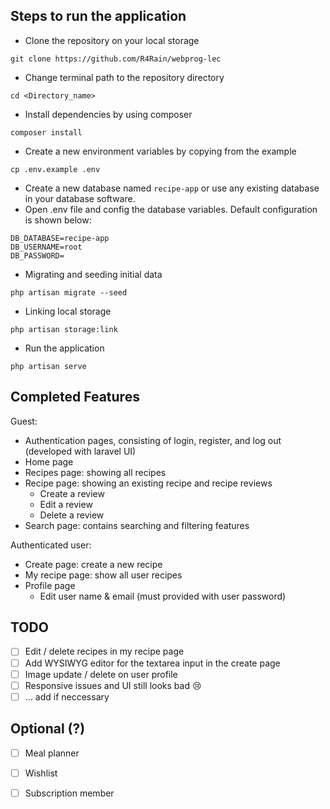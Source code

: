 ## Steps to run the application
- Clone the repository on your local storage
```
git clone https://github.com/R4Rain/webprog-lec
```
- Change terminal path to the repository directory
```
cd <Directory_name>
```
- Install dependencies by using composer
```
composer install
```
- Create a new environment variables by copying from the example
```
cp .env.example .env
```
- Create a new database named `recipe-app` or use any existing database in your database software.
- Open .env file and config the database variables. Default configuration is shown below:
```
DB_DATABASE=recipe-app
DB_USERNAME=root
DB_PASSWORD=
```
- Migrating and seeding initial data
```
php artisan migrate --seed
```
- Linking local storage
```
php artisan storage:link
```
- Run the application
```
php artisan serve
``` 

## Completed Features
Guest:
- Authentication pages, consisting of login, register, and log out (developed with laravel UI)
- Home page
- Recipes page: showing all recipes
- Recipe page: showing an existing recipe and recipe reviews
    - Create a review
    - Edit a review
    - Delete a review
- Search page: contains searching and filtering features

Authenticated user:
- Create page: create a new recipe
- My recipe page: show all user recipes
- Profile page
    - Edit user name & email (must provided with user password)

## TODO
- [ ] Edit / delete recipes in my recipe page
- [ ] Add WYSIWYG editor for the textarea input in the create page
- [ ] Image update / delete on user profile
- [ ] Responsive issues and UI still looks bad :cry:
- [ ] ... add if neccessary

## Optional (?)
- [ ] Meal planner
- [ ] Wishlist
- [ ] Subscription member


